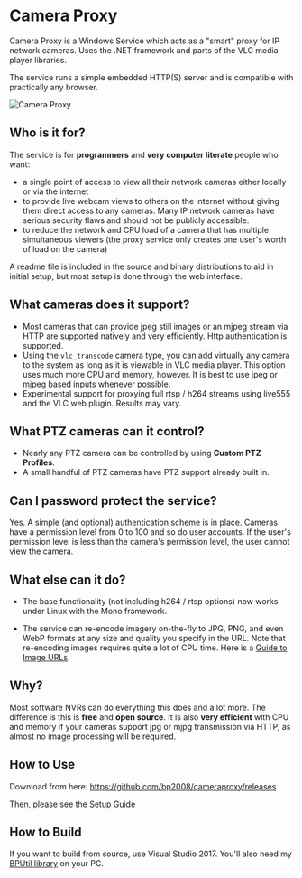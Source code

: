 # Camera Proxy

Camera Proxy is a Windows Service which acts as a "smart" proxy for IP network cameras. Uses the .NET framework and parts of the VLC media player libraries.

The service runs a simple embedded HTTP(S) server and is compatible with practically any browser.

![Camera Proxy](http://i.imgur.com/iCzJaQN.png)

## Who is it for?

The service is for **programmers** and **very computer literate** people who want:

* a single point of access to view all their network cameras either locally or via the internet
* to provide live webcam views to others on the internet without giving them direct access to any cameras.  Many IP network cameras have serious security flaws and should not be publicly accessible.
* to reduce the network and CPU load of a camera that has multiple simultaneous viewers (the proxy service only creates one user's worth of load on the camera)

A readme file is included in the source and binary distributions to aid in initial setup, but most setup is done through the web interface.

## What cameras does it support?

* Most cameras that can provide jpeg still images or an mjpeg stream via HTTP are supported natively and very efficiently.  Http authentication is supported.
* Using the `vlc_transcode` camera type, you can add virtually any camera to the system as long as it is viewable in VLC media player.  This option uses much more CPU and memory, however.  It is best to use jpeg or mjpeg based inputs whenever possible.
* Experimental support for proxying full rtsp / h264 streams using live555 and the VLC web plugin.  Results may vary.

## What PTZ cameras can it control?

* Nearly any PTZ camera can be controlled by using **Custom PTZ Profiles**.
* A small handful of PTZ cameras have PTZ support already built in.

## Can I password protect the service?

Yes.  A simple (and optional) authentication scheme is in place.  Cameras have a permission level from 0 to 100 and so do user accounts.  If the user's permission level is less than the camera's permission level, the user cannot view the camera.

## What else can it do?

* The base functionality (not including h264 / rtsp options) now works under Linux with the Mono framework.

* The service can re-encode imagery on-the-fly to JPG, PNG, and even WebP formats at any size and quality you specify in the URL.  Note that re-encoding images requires quite a lot of CPU time.  Here is a [Guide to Image URLs](https://github.com/bp2008/cameraproxy/wiki/Guide-to-Image-URLs).

## Why?

Most software NVRs can do everything this does and a lot more.  The difference is this is **free** and **open source**.  It is also **very efficient** with CPU and memory if your cameras support jpg or mjpg transmission via HTTP, as almost no image processing will be required.

## How to Use

Download from here: https://github.com/bp2008/cameraproxy/releases

Then, please see the [Setup Guide](https://github.com/bp2008/cameraproxy/wiki/Setup-Guide)

## How to Build

If you want to build from source, use Visual Studio 2017.  You'll also need my [BPUtil library](https://github.com/bp2008/BPUtil) on your PC.
